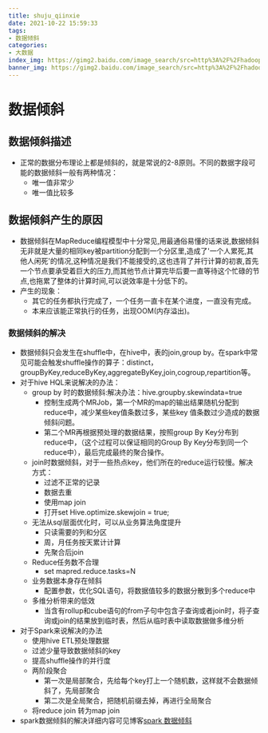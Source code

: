 ```yaml
---
title: shuju_qiinxie
date: 2021-10-22 15:59:33
tags:
- 数据倾斜
categories:
- 大数据
index_img: https://gimg2.baidu.com/image_search/src=http%3A%2F%2Fhadoop.f.dajiangtai.com%2Fupload%2F2016%2F11%2F09%2Fblog%2F5fed2ae5-9730-41b7-abf6-a29d3b814a7d.png&refer=http%3A%2F%2Fhadoop.f.dajiangtai.com&app=2002&size=f9999,10000&q=a80&n=0&g=0n&fmt=jpeg?sec=1637481826&t=4ea1a499879b0aa5af7934ec324e454d
banner_img: https://gimg2.baidu.com/image_search/src=http%3A%2F%2Fhadoop.f.dajiangtai.com%2Fupload%2F2016%2F11%2F09%2Fblog%2F5fed2ae5-9730-41b7-abf6-a29d3b814a7d.png&refer=http%3A%2F%2Fhadoop.f.dajiangtai.com&app=2002&size=f9999,10000&q=a80&n=0&g=0n&fmt=jpeg?sec=1637481826&t=4ea1a499879b0aa5af7934ec324e454d
---
```


# 数据倾斜

## 数据倾斜描述

* 正常的数据分布理论上都是倾斜的，就是常说的2-8原则。不同的数据字段可能的数据倾斜一般有两种情况：
  - 唯一值非常少
  - 唯一值比较多

## 数据倾斜产生的原因

* 数据倾斜在MapReduce编程模型中十分常见,用最通俗易懂的话来说,数据倾斜无非就是大量的相同key被partition分配到一个分区里,造成了'一个人累死,其他人闲死'的情况,这种情况是我们不能接受的,这也违背了并行计算的初衷,首先一个节点要承受着巨大的压力,而其他节点计算完毕后要一直等待这个忙碌的节点,也拖累了整体的计算时间,可以说效率是十分低下的。
* 产生的现象：
  - 其它的任务都执行完成了，一个任务一直卡在某个进度，一直没有完成。
  - 本来应该能正常执行的任务，出现OOM(内存溢出)。

### 数据倾斜的解决

* 数据倾斜只会发生在shuffle中，在hive中，表的join,group by。在spark中常见可能会触发shuffle操作的算子：distinct，groupByKey,reduceByKey,aggregateByKey,join,cogroup,repartition等。
* 对于hive HQL来说解决的办法：
  - group by 时的数据倾斜:解决办法：hive.groupby.skewindata=true
    - 控制生成两个MRJob，第一个MR的map的输出结果随机分配到reduce中，减少某些key值条数过多，某些key 值条数过少造成的数据倾斜问题。
    - 第二个MR再根据预处理的数据结果，按照group By Key分布到reduce中，（这个过程可以保证相同的Group By Key分布到同一个reduce中），最后完成最终的聚合操作。
  - join时数据倾斜，对于一些热点key，他们所在的reduce运行较慢。解决方式：
    - 过滤不正常的记录
    - 数据去重
    - 使用map join
    - 打开set Hive.optimize.skewjoin = true;  
  - 无法从sql层面优化时，可以从业务算法角度提升
    - 只读需要的列和分区
    - 周，月任务按天累计计算
    - 先聚合后join
  - Reduce任务数不合理
    - set mapred.reduce.tasks=N
  - 业务数据本身存在倾斜
    - 配置参数，优化SQL语句，将数据值较多的数据分散到多个reduce中
  - 多维分析带来的低效
    - 当含有rollup和cube语句的from子句中包含子查询或者join时，将子查询或join的结果放到临时表，然后从临时表中读取数据做多维分析  
* 对于Spark来说解决的办法
  - 使用hive  ETL预处理数据
  - 过滤少量导致数据倾斜的key
  - 提高shuffle操作的并行度
  - 两阶段聚合
    - 第一次是局部聚合，先给每个key打上一个随机数，这样就不会数据倾斜了，先局部聚合
    - 第二次是全局聚合，把随机前缀去掉，再进行全局聚合
  - 将reduce join 转为map join
* spark数据倾斜的解决详细内容可见博客[spark 数据倾斜](https://blog.csdn.net/weixin_35353187/article/details/84303518)

